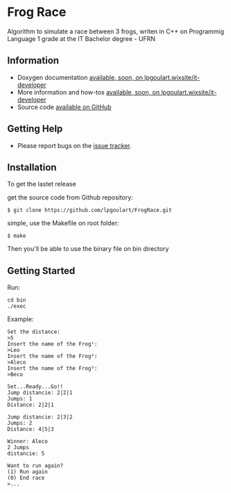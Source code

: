# Frog Race

Algorithm to simulate a race between 3 frogs, writen in C++ on Programmig Language 1 grade at the IT Bachelor degree - UFRN

## Information

* Doxygen documentation [available, soon, on lpgoulart.wixsite/it-developer](https://lpgoulart.wixsite.com/it-developer)
* More information and how-tos [available, soon, on lpgoulart.wixsite/it-developer](https://lpgoulart.wixsite.com/it-developer)
* Source code [available on GitHub](https://github.com/lpgoulart/FrogRace)

## Getting Help

* Please report bugs on the [issue tracker](https://github.com/lpgoulart/FrogRace/issues).

## Installation

To get the lastet release

get the source code from Github repository:

```
$ git clone https://github.com/lpgoulart/FrogRace.git
```

simple, use the Makefile on root folder:

```
$ make
```

Then you'll be able to use the binary file on bin directory

## Getting Started

Run:

	cd bin
	./exec

Example:

	Set the distance: 
	>5
	Insert the name of the Frog¹: 
	>Leo
	Insert the name of the Frog²: 
 	>Aleco
	Insert the name of the Frog³: 
	>Beco

	Set...Ready...Go!!
	Jump distancie: 2|2|1
	Jumps: 1
	Distance: 2|2|1

	Jump distancie: 2|3|2
	Jumps: 2
	Distance: 4|5|3

	Winner: Aleco
	2 Jumps
	distancie: 5
		
	Want to run again? 
	(1) Run again
	(0) End race 
	>...



